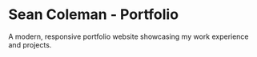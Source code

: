 # Sean Coleman - Portfolio

A modern, responsive portfolio website showcasing my work experience and projects.
